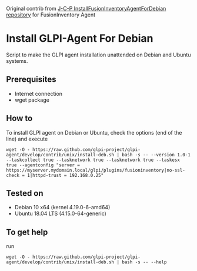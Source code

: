 Original contrib from [J-C-P InstallFusionInventoryAgentForDebian repository](https://github.com/J-C-P/InstallFusionInventoryAgentForDebian) for FusionInventory Agent

# Install GLPI-Agent For Debian
Script to make the GLPI agent installation unattended on Debian and Ubuntu systems.

## Prerequisites
- Internet connection
- wget package

## How to
To install GLPI agent on Debian or Ubuntu, check the options (end of the line) and execute 
```
wget -O - https://raw.github.com/glpi-project/glpi-agent/develop/contrib/unix/install-deb.sh | bash -s -- --version 1.0-1 --taskcollect true --tasknetwork true --tasknetwork true --taskesx true --agentconfig "server = https://myserver.mydomain.local/glpi/plugins/fusioninventory|no-ssl-check = 1|httpd-trust = 192.168.0.25"
```

## Tested on
- Debian 10 x64 (kernel 4.19.0-6-amd64)
- Ubuntu 18.04 LTS (4.15.0-64-generic)

## To get help
run
```
wget -O - https://raw.github.com/glpi-project/glpi-agent/develop/contrib/unix/install-deb.sh | bash -s -- --help
```
